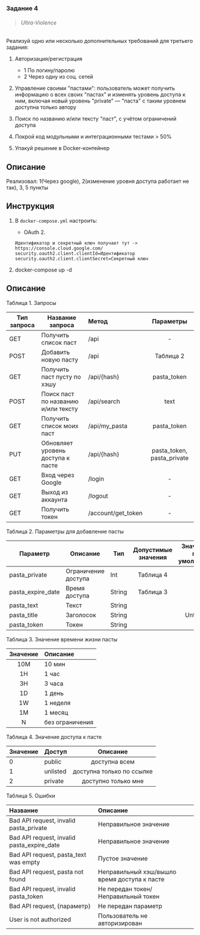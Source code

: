 ### Задание 4

> ###### Ultra-Violence

Реализуй одно или несколько дополнительных требований для третьего задания:
1. Авторизация/регистрация
    + 1 По логину/паролю
    + 2 Через одну из соц. сетей

2. Управление своими "пастами": пользователь может получить информацию о всех своих "пастах" и изменять уровень доступа к ним, включая новый уровень "private" — "паста" с таким уровнем доступна только автору

3. Поиск по названию и/или тексту "паст", с учётом ограничений доступа

4. Покрой код модульными и интеграционными тестами > 50%

5. Упакуй решение в Docker-контейнер

## Описание

Реализовал: 1(Через google), 2(изменение уровня доступа работает не так), 3, 5 пункты

## Инструкция

1. В `docker-compose.yml` настроить:
    + OAuth 2.
    ```
    Идентификатор и секретный ключ получает тут -> https://console.cloud.google.com/
    security.oauth2.client.clientId=Идентификатор
    security.oauth2.client.clientSecret=Секретный ключ
    ```

2. docker-compose up -d

## Описание

Таблица 1. Запросы

| Тип запроса   | Название запроса                      | Метод                     | Параметры                     |
| ------------- | ------------------------------------- | :------------------------ | :-----------:                 |     
|   GET         | Получить список паст                  | /api                      |      -                        |
|   POST        | Добавить новую пасту                  | /api                      |  Таблица 2                    |
|   GET         | Получить паст пусту по хэшу           | /api/{hash}               | pasta_token                   |
|   POST        | Поиск паст по названию и/или тексту   | /api/search               |    text                       |
|   GET         | Получить список моих паст             | /api/my_pasta             | pasta_token                   |
|   PUT         | Обновляет уровень доступа к пасте     | /api/{hash}               | pasta_token, pasta_private    |
|   GET         | Вход через Google                     | /login                    |     -                         |
|   GET         | Выход из аккаунта                     | /logout                   |     -                         |
|   GET         | Получить токен                        | /account/get_token        |     -                         |


Таблица 2. Параметры для добавление пасты

| Параметр          | Описание              | Тип       | Допустимые значения   | Значения по умолчанию | Обязательный  |
| ----------------- | --------------------- | --------- | :-------------------: | :-------------------: | :-----------: |
| pasta_private     | Ограничение доступа   | Int       |       Таблица 4       |           -           |       +       |
| pasta_expire_date | Время доступа         | String    |       Таблица 3       |           -           |       +       |
| pasta_text        | Текст                 | String    |                       |           -           |       +       |
| pasta_title       | Заголосок             | String    |                       |       Untitled        |       -       |
| pasta_token       | Токен                 | String    |                       |           -           |       -       |
 
Таблица 3. Значение времени жизни пасты
 
| Значение  | Описание          |
| :-------: | :---------------  |
|   10M     | 10 мин            |
|   1H      | 1 час             |
|   3H      | 3 часа            |
|   1D      | 1 день            |
|   1W      | 1 неделя          |
|   1M      | 1 месяц           |
|   N       | без ограничения   |
 
Таблица 4. Значение доступа к пасте
 
| Значение  | Доступ    | Описание                  |
| --------- | --------- | :-----------------------: |
|     0     | public    | доступна всем             |
|     1     | unlisted  | доступна только по ссылке |
|     2     | private   | доступно только мне       |

Таблица 5. Ошибки

| Название                                      | Описание                                       |
| :-------------------------------------------- | :--------------------------------------------- |
| Bad API request, invalid pasta_private        | Неправильное значение                          |
| Bad API request, invalid pasta_expire_date    | Неправильное значение                          |
| Bad API request, pasta_text was empty         | Пустое значение                                |
| Bad API request, pasta not found              | Неправильный хэш/вышло время доступа к пасте   |
| Bad API request, invalid pasta_token          | Не передан токен/Неправильный токен            |
| Bad API request, {параметр}                   | Не передан параметр                            |
| User is not authorized                        | Пользователь не авторизирован                  |

